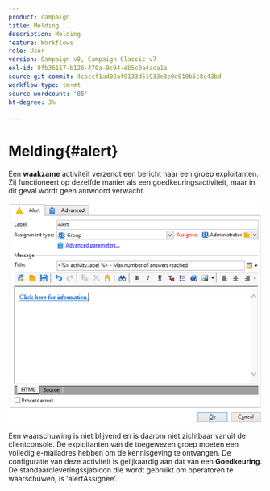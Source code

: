 ```yaml
---
product: campaign
title: Melding
description: Melding
feature: Workflows
role: User
version: Campaign v8, Campaign Classic v7
exl-id: 8fb36117-b126-470a-9c94-eb5c0a4aca1a
source-git-commit: 4cbccf1ad02af9133d51933e3e0d010b5c8c43bd
workflow-type: tm+mt
source-wordcount: '85'
ht-degree: 3%

---
```


# Melding{#alert}



Een **waakzame** activiteit verzendt een bericht naar een groep exploitanten. Zij functioneert op dezelfde manier als een goedkeuringsactiviteit, maar in dit geval wordt geen antwoord verwacht.

![](assets/edit_alerte.png)

Een waarschuwing is niet blijvend en is daarom niet zichtbaar vanuit de clientconsole. De exploitanten van de toegewezen groep moeten een volledig e-mailadres hebben om de kennisgeving te ontvangen. De configuratie van deze activiteit is gelijkaardig aan dat van een **Goedkeuring**. De standaardleveringssjabloon die wordt gebruikt om operatoren te waarschuwen, is &#39;alertAssignee&#39;.
